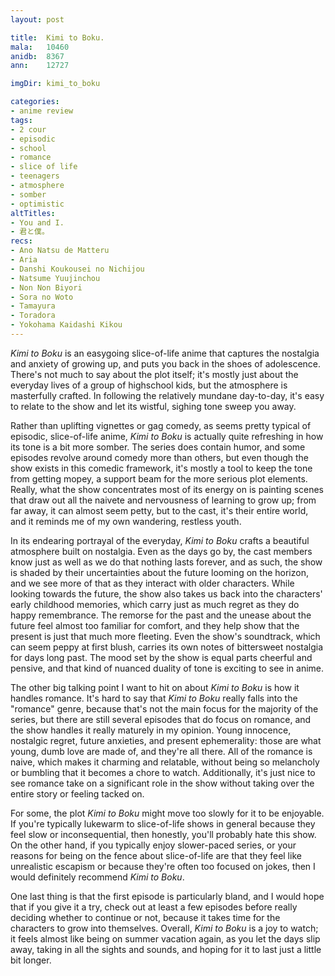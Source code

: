 ```yaml
---
layout: post

title:  Kimi to Boku.
mala:   10460
anidb:  8367
ann:    12727

imgDir: kimi_to_boku

categories:
- anime review
tags:
- 2 cour
- episodic
- school
- romance
- slice of life
- teenagers
- atmosphere
- somber
- optimistic
altTitles:
- You and I.
- 君と僕。
recs:
- Ano Natsu de Matteru
- Aria
- Danshi Koukousei no Nichijou
- Natsume Yuujinchou
- Non Non Biyori
- Sora no Woto
- Tamayura
- Toradora
- Yokohama Kaidashi Kikou
---
```


*Kimi to Boku* is an easygoing slice-of-life anime that captures the nostalgia and anxiety of growing up, and puts you back in the shoes of adolescence.
There's not much to say about the plot itself; it's mostly just about the everyday lives of a group of highschool kids, but the atmosphere is masterfully crafted.
In following the relatively mundane day-to-day, it's easy to relate to the show and let its wistful, sighing tone sweep you away.

Rather than uplifting vignettes or gag comedy, as seems pretty typical of episodic, slice-of-life anime, *Kimi to Boku* is actually quite refreshing in how its tone is a bit more somber.
The series does contain humor, and some episodes revolve around comedy more than others, but even though the show exists in this comedic framework, it's mostly a tool to keep the tone from getting mopey, a support beam for the more serious plot elements.
Really, what the show concentrates most of its energy on is painting scenes that draw out all the naivete and nervousness of learning to grow up; from far away, it can almost seem petty, but to the cast, it's their entire world, and it reminds me of my own wandering, restless youth.

In its endearing portrayal of the everyday, *Kimi to Boku* crafts a beautiful atmosphere built on nostalgia.
Even as the days go by, the cast members know just as well as we do that nothing lasts forever, and as such, the show is shaded by their uncertainties about the future looming on the horizon, and we see more of that as they interact with older characters.
While looking towards the future, the show also takes us back into the characters' early childhood memories, which carry just as much regret as they do happy remembrance.
The remorse for the past and the unease about the future feel almost too familiar for comfort, and they help show that the present is just that much more fleeting.
Even the show's soundtrack, which can seem peppy at first blush, carries its own notes of bittersweet nostalgia for days long past. 
The mood set by the show is equal parts cheerful and pensive, and that kind of nuanced duality of tone is exciting to see in anime.

The other big talking point I want to hit on about *Kimi to Boku* is how it handles romance.
It's hard to say that *Kimi to Boku* really falls into the "romance" genre, because that's not the main focus for the majority of the series, but there are still several episodes that do focus on romance, and the show handles it really maturely in my opinion.
Young innocence, nostalgic regret, future anxieties, and present ephemerality: those are what young, dumb love are made of, and they're all there.
All of the romance is naive, which makes it charming and relatable, without being so melancholy or bumbling that it becomes a chore to watch.
Additionally, it's just nice to see romance take on a significant role in the show without taking over the entire story or feeling tacked on.

For some, the plot *Kimi to Boku* might move too slowly for it to be enjoyable.
If you're typically lukewarm to slice-of-life shows in general because they feel slow or inconsequential, then honestly, you'll probably hate this show.
On the other hand, if you typically enjoy slower-paced series, or your reasons for being on the fence about slice-of-life are that they feel like unrealistic escapism or because they're often too focused on jokes, then I would definitely recommend *Kimi to Boku*.

One last thing is that the first episode is particularly bland, and I would hope that if you give it a try, check out at least a few episodes before really deciding whether to continue or not, because it takes time for the characters to grow into themselves.
Overall, *Kimi to Boku* is a joy to watch; it feels almost like being on summer vacation again, as you let the days slip away, taking in all the sights and sounds, and hoping for it to last just a little bit longer.